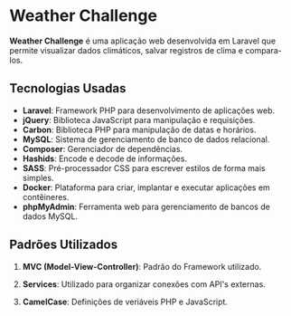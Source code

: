 # Weather Challenge

**Weather Challenge** é uma aplicação web desenvolvida em Laravel que permite visualizar dados climáticos, salvar registros de clima e compara-los.

## Tecnologias Usadas

- **Laravel**: Framework PHP para desenvolvimento de aplicações web.
- **jQuery**: Biblioteca JavaScript para manipulação e requisições.
- **Carbon**: Biblioteca PHP para manipulação de datas e horários.
- **MySQL**: Sistema de gerenciamento de banco de dados relacional.
- **Composer**: Gerenciador de dependências.
- **Hashids**: Encode e decode de informações.
- **SASS**: Pré-processador CSS para escrever estilos de forma mais simples.
- **Docker**: Plataforma para criar, implantar e executar aplicações em contêineres.
- **phpMyAdmin**: Ferramenta web para gerenciamento de bancos de dados MySQL.

## Padrões Utilizados

1. **MVC (Model-View-Controller)**: Padrão do Framework utilizado.

2. **Services**: Utilizado para organizar conexões com API's externas.

3. **CamelCase**: Definições de veriáveis PHP e JavaScript.

